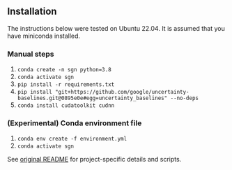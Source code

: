 
## Installation

The instructions below were tested on Ubuntu 22.04. It is assumed that you have miniconda installed.

### Manual steps
1. `conda create -n sgn python=3.8`
2. `conda activate sgn`
3. `pip install -r requirements.txt`
4. `pip install "git+https://github.com/google/uncertainty-baselines.git@0895e0e#egg=uncertainty_baselines" --no-deps`
5. `conda install cudatoolkit cudnn`

### (Experimental) Conda environment file
1. `conda env create -f environment.yml`
2. `conda activate sgn`

See [original README](SGN-main/README.md) for project-specific details and scripts.
